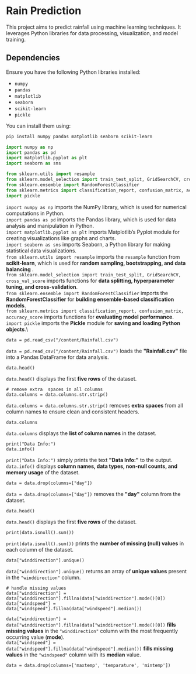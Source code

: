 # Rain Prediction

This project aims to predict rainfall using machine learning techniques. It leverages Python libraries for data processing, visualization, and model training.

## Dependencies

Ensure you have the following Python libraries installed:
- `numpy` 
- `pandas` 
- `matplotlib` 
- `seaborn` 
- `scikit-learn` 
- `pickle` 

You can install them using:
```bash
pip install numpy pandas matplotlib seaborn scikit-learn
```

```python
import numpy as np  
import pandas as pd  
import matplotlib.pyplot as plt  
import seaborn as sns  

from sklearn.utils import resample  
from sklearn.model_selection import train_test_split, GridSearchCV, cross_val_score  
from sklearn.ensemble import RandomForestClassifier  
from sklearn.metrics import classification_report, confusion_matrix, accuracy_score  
import pickle  
```

`import numpy as np` imports the NumPy library, which is used for numerical computations in Python.\
`import pandas as pd` imports the Pandas library, which is used for data analysis and manipulation in Python.\
`import matplotlib.pyplot as plt` imports Matplotlib’s Pyplot module for creating visualizations like graphs and charts.\
`import seaborn as sns` imports Seaborn, a Python library for making statistical data visualizations.\
`from sklearn.utils import resample` imports the `resample` function from **scikit-learn**, which is used for **random sampling, bootstrapping, and data balancing** .\
`from sklearn.model_selection import train_test_split, GridSearchCV, cross_val_score` imports functions for **data splitting, hyperparameter tuning, and cross-validation**.\
`from sklearn.ensemble import RandomForestClassifier` imports the **RandomForestClassifier** for **building ensemble-based classification models**.\
`from sklearn.metrics import classification_report, confusion_matrix, accuracy_score` imports functions for **evaluating model performance**.\
`import pickle` imports the **Pickle** module for **saving and loading Python objects**.\

```
data = pd.read_csv("/content/Rainfall.csv")
```
`data = pd.read_csv("/content/Rainfall.csv")` loads the **"Rainfall.csv"** file into a Pandas DataFrame for data analysis.

```
data.head()
```
`data.head()` displays the first **five rows** of the dataset.

```
# remove extra  spaces in all columns
data.columns = data.columns.str.strip()
```
`data.columns = data.columns.str.strip()` removes **extra spaces** from all column names to ensure clean and consistent headers.


```
data.columns
```
`data.columns` displays the **list of column names** in the dataset.

```
print("Data Info:")
data.info()
```
`print("Data Info:")` simply prints the text **"Data Info:"** to the output.\
`data.info()` displays **column names, data types, non-null counts, and memory usage** of the dataset.

```
data = data.drop(columns=["day"])
```
`data = data.drop(columns=["day"])` removes the **"day"** column from the dataset.

```
data.head()
```
`data.head()` displays the first **five rows** of the dataset.

```
print(data.isnull().sum())
```
`print(data.isnull().sum())` prints the **number of missing (null) values** in each column of the dataset.

```
data["winddirection"].unique()
```
`data["winddirection"].unique()` returns an array of **unique values** present in the `"winddirection"` column.

```
# handle missing values
data["winddirection"] = data["winddirection"].fillna(data["winddirection"].mode()[0])
data["windspeed"] = data["windspeed"].fillna(data["windspeed"].median())
```
`data["winddirection"] = data["winddirection"].fillna(data["winddirection"].mode()[0])` **fills missing values** in the `"winddirection"` column with the most frequently occurring value (**mode**).\
`data["windspeed"] = data["windspeed"].fillna(data["windspeed"].median())` **fills missing values** in the `"windspeed"` column with its **median** value.



<!-- Amshu start from here and explain what happens to the above code here -->

<!-- Rishana paste your code after this comment -->


```
data = data.drop(columns=['maxtemp', 'temparature', 'mintemp'])
```